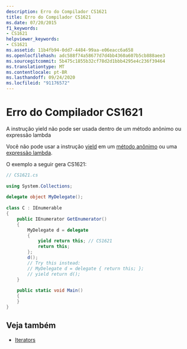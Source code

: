 ```yaml
---
description: Erro do Compilador CS1621
title: Erro do Compilador CS1621
ms.date: 07/20/2015
f1_keywords:
- CS1621
helpviewer_keywords:
- CS1621
ms.assetid: 11b4fb94-0dd7-4484-99aa-e06eacc6a658
ms.openlocfilehash: adc588f74a58677d7d4bb4360a607b5cb888aee3
ms.sourcegitcommit: 5b475c1855b32cf78d2d1bbb4295e4c236f39464
ms.translationtype: MT
ms.contentlocale: pt-BR
ms.lasthandoff: 09/24/2020
ms.locfileid: "91176572"
---
```

# <a name="compiler-error-cs1621"></a>Erro do Compilador CS1621

A instrução yield não pode ser usada dentro de um método anônimo ou expressão lambda  
  
Você não pode usar a instrução [yield](../language-reference/keywords/yield.md) em um [método anônimo](../language-reference/operators/delegate-operator.md) ou uma [expressão lambda](../language-reference/operators/lambda-expressions.md).
  
O exemplo a seguir gera CS1621:
  
```csharp  
// CS1621.cs  
  
using System.Collections;  
  
delegate object MyDelegate();  
  
class C : IEnumerable  
{  
    public IEnumerator GetEnumerator()  
    {  
        MyDelegate d = delegate  
        {  
            yield return this; // CS1621  
            return this;  
        };  
        d();  
        // Try this instead:  
        // MyDelegate d = delegate { return this; };  
        // yield return d();  
    }  
  
    public static void Main()  
    {  
    }  
}  
```  
  
## <a name="see-also"></a>Veja também

- [Iterators](../programming-guide/concepts/iterators.md)

